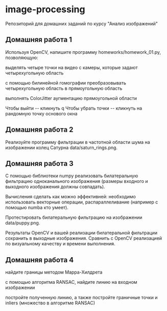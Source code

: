 # image-processing

Репозиторий для домашних заданий по курсу "Анализ изображений"

## Домашняя работа 1

Используя OpenCV, напишите программу homeworks/homework_01.py, позволяющую:

выделять четыре точки на видео с камеры, которые задают четырехугольную область

с помощью билинейной гомографии преобразовывать четырехугольную область в прямоугольную область

выполнять ColorJitter аугментацию прямоугольной области


Чтобы выйти -- кликнуть q
Чтобы убрать точки -- кликнуть на рандомную точку основого окна

## Домашняя работа 2

Реализуйте программу фильтрации в частотной области шума на изображении колец Сатурна data/saturn_rings.png.

## Домашняя работа 3

С помощью библиотеки numpy реализовать билатеральную фильтрацию одноканального изображения (размеры входного и выходного изображения должны совпадать).

Вычисления сделать как можно эффективней: необходимо использовать векторные операции, распараллеливание (например c помощью numba кто умеет).

Протестировать билатеральную фильтрацию на изображении data/puppy.png.

Результаты OpenCV и вашей реализации билатеральной фильтрации сохранить в выходные изображения. Сравнить с OpenCV реализацией по визуальному качеству и времени выполнения.

## Домашняя работа 4

найдите границы методом Марра-Хилдрета

с помощью алгоритма RANSAC, найдите линию на входном изображении

постройте полученную линию, а также постройте граничные точки и inliers (множество  в алгоритме RANSAC)



    